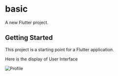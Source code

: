 # basic

A new Flutter project.

## Getting Started

This project is a starting point for a Flutter application.

Here is the display of User Interface

![Profile](https://user-images.githubusercontent.com/42954205/124360752-9f6d3f80-dc55-11eb-89b6-26005d3f82eb.png)

